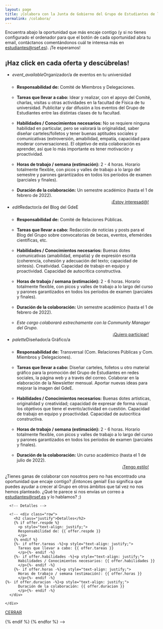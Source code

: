 ```yaml
---
layout: page
title: ¡Colabora con la Junta de Gobierno del Grupo de Estudiantes de la RSEF!
permalink: /colabora/
---
```


Encuentra abajo la oportunidad que más encaje contigo (y si no tienes configurado el ordenador para que el botón de cada oportunidad abra tu email, contáctanos comentándonos cuál te interesa más en estudiantes@rsef.es). ¡Te esperamos!


<h2>¡Haz click en cada oferta y descúbrelas!</h2>

<div class="section">
  <div class="row">
      <div class="row center">
	<ul class="collapsible">
	  <li>
	    <div class="collapsible-header"><i class="material-icons">event_available</i>Organizador/a de eventos en tu universidad</div>
	    <div class="collapsible-body" style="text-align: left">
	      <ul style="padding-left: 15px; padding-top: 10px; padding-right: 15px">
		<li><b>Responsabilidad de:</b> Comité de Miembros y Delegaciones.</li><br>
	        <li><b>Tareas que llevar a cabo:</b> Idear y realizar, con el apoyo del Comité, charlas, visitas u otras actividades en la facultad de Física de tu universidad. Publicitar y dar difusión a los eventos del Grupo de Estudiantes entre las distintas clases de tu facultad.</li><br>
	        <li><b>Habilidades / Conocimientos necesarios:</b> No se requiere ninguna habilidad en particular, pero se valorará la originalidad, saber diseñar carteles/folletos y tener buenas aptitudes sociales y comunicativas (extroversión, amabilidad, empatía, capacidad para moderar conversaciones). El objetivo de esta colaboración es aprender, así que lo más importante es tener motivación y proactividad.</li><br>
	        <li><b>Horas de trabajo / semana (estimación):</b> 2 - 4 horas. Horario totalmente flexible, con picos y valles de trabajo a lo largo del semestre y parones garantizados en todos los períodos de examen (parciales y finales).</li><br>
	        <li><b>Duración de la colaboración:</b> Un semestre académico (hasta el 1 de febrero de 2022).</li>
	      </ul>
              <div class="row">
                <div style="text-align:right; padding-right: 30px; padding-top: 5px">
                  <a class="waves-effect waves-light btn-large" href="mailto:estudiantes@rsef.es?subject=[Organizador/a de eventos]">¡Estoy interesad@!</a>
                </div>
              </div>  
	    </div>
	  </li>
	  <li>
	    <div class="collapsible-header"><i class="material-icons">edit</i>Redactor/a del Blog del GdeE</div>
	    <div class="collapsible-body" style="text-align: left">
	      <ul style="padding-left: 15px; padding-top: 10px; padding-right: 15px">
                <li><b>Responsabilidad de:</b> Comité de Relaciones Públicas.</li><br>
	        <li><b>Tareas que llevar a cabo:</b> Redacción de noticias y posts para el Blog del Grupo sobre convocatorias de becas, eventos, efemérides científicas, etc.</li><br>
	        <li><b>Habilidades / Conocimientos necesarios:</b> Buenas dotes comunicativas (amabilidad, empatía) y de expresión escrita (coherencia, cohesión y adecuación del texto; capacidad de síntesis). Creatividad. Capacidad de trabajo en equipo y proactividad. Capacidad de autocrítica constructiva.</li><br>
	        <li><b>Horas de trabajo / semana (estimación):</b> 2 - 6 horas. Horario totalmente flexible, con picos y valles de trabajo a lo largo del curso y parones garantizados en todos los períodos de examen (parciales y finales).</li><br>
	        <li><b>Duración de la colaboración:</b> Un semestre académico (hasta el 1 de febrero de 2022).</li><br>
	        <li><i>Este cargo colaborará estrechamente con la Community Manager del Grupo.</i></li>
	      </ul>
              <div class="row">
                <div style="text-align:right; padding-right: 30px; padding-top: 5px">
                  <a class="waves-effect waves-light btn-large" href="mailto:estudiantes@rsef.es?subject=[Redactor/a de contenido web y de RRSS]">¡Quiero participar!</a>
                </div>
              </div>  
	    </div>
	  </li>
	  <li>
	    <div class="collapsible-header"><i class="material-icons">palette</i>Diseñador/a Gráfico/a</div>
	    <div class="collapsible-body" style="text-align: left">
	      <ul style="padding-left: 15px; padding-top: 10px; padding-right: 15px">
		<li><b>Responsabilidad de:</b> Transversal (Com. Relaciones Públicas y Com. Miembros y Delegaciones).</li><br>
	        <li><b>Tareas que llevar a cabo:</b> Diseñar carteles, folletos u otro material gráfico para la promoción del Grupo de Estudiantes en redes sociales, la página web y a través del correo. Colaborar en la elaboración de la Newsletter mensual. Aportar nuevas ideas para mejorar la imagen del GdeE.</li><br>
	        <li><b>Habilidades / Conocimientos necesarios:</b> Buenas dotes artísticas, originalidad y creatividad; capacidad de expresar de forma visual los objetivos que tiene el evento/actividad en cuestión. Capacidad de trabajo en equipo y proactividad. Capacidad de autocrítica constructiva.</li><br>
	        <li><b>Horas de trabajo / semana (estimación):</b> 2 - 6 horas. Horario totalmente flexible, con picos y valles de trabajo a lo largo del curso y parones garantizados en todos los períodos de examen (parciales y finales).</li><br>
	        <li><b>Duración de la colaboración:</b> Un curso académico (hasta el 1 de julio de 2022).</li>
	      </ul>
              <div class="row">
                <div style="text-align:right; padding-right: 30px; padding-top: 5px">
                  <a class="waves-effect waves-light btn-large" href="mailto:estudiantes@rsef.es?subject=[Diseñador/a Gráfico/a]">¡Tengo estilo!</a>
                </div>
              </div>  
	    </div>
	  </li>
	</ul>
      </div>
  </div>
  ¿Tienes ganas de colaborar con nosotros pero no has encontrado una oportunidad que encaje contigo? ¡Entonces genial! Eso significa que puedes ayudar a crecer al Grupo en otros ámbitos que tal vez no nos hemos planteado. ¿Qué te parece si nos envías un correo a <a href="mailto:estudiantes@rsef.es">estudiantes@rsef.es</a> y lo hablamos? ;)
</div>



<!--
<div class="row center">
  <a href="{{ site.url }}/participa/" id="iaps-button" class="btn-large waves-effect waves-light">Volver a PARTICIPA</a>
</div>
-->


<!-- OFERTAS

{% for offer in site.offers %}
  {% if offer.active contains "YES" %}
    <div class="section">
      <div class="col s12 m6">
        <div class="row center">
	  <p>
	  {{ offer.nombre }}
	  </p>
        </div>
      </div>
    </div>
  {% endif %}
{% endfor %}   

-->

<!-- MANUAL OFERTAS IN COLLAPSIBLE -->
<!--
<h2>¡Haz click en cada categoría y descúbrelos a tod@s!</h2>

{% for item in site.data.jornadas %}
{% if item.anno contains "2021" %}

    <div class="section">
      <div class="row">
        <div class="col s12 m6 l12">
          <div class="row center">
            <h2 style="text-align: center;">Empresa & Spin-offs</h2>
            <ul class="collapsible">
              <li>
                <div class="collapsible-header"><i class="material-icons">work</i>Empresa</div>
                <div class="collapsible-body">
                  <ul class="collection">
                    {% for person in site.persons %}
                      {% if person.evento contains "JornadasVerano2021" %}
                        {% if person.class contains "empresa" %}
                          <a href="#{{ person.id | remove: "/" }}-modal" class="collection-item modal-trigger waves-effect waves-light" style="color: rgba(0, 0, 0, 0.87); padding: 2px">
                          <li class="collection-item avatar">
                          <img src="{{ person.img }}" alt="" class="circle">
                          <span class="title">{{ person.nombre }}</span>
                          <p style="padding: 0px">
                            {{ person.rol }}
                          </p>
                          <hr>
                          <div style="text-align: left;">
                            <p style="padding: 0px">
                              {{ person.descr }}
                            </p>
                            <p style="text-align: justify; padding: 0px">
                              {{ person.horario }}
                            </p>
                          </div>
                          </li>
                          </a>
                        {% endif %}
                      {% endif %}
                    {% endfor %}
                  </ul>
                </div>
              </li>
            </ul>
          </div>
        </div>
      </div>
    </div>

{% endif %}
{% endfor %}

-->

<!-- COSAS QUE AÚN NO FUNCIONAN -->

<!--
<div class="section">
  <div class="col s12 m6">
    <div class="row center">
      {% for offer in site.offers %}
        {% if offer.active contains "YES" %}
	    offer.nombre
	  <ul class="collection waves-effect waves-light" style="width: 33%">
            <a href="#{{ offer.id | remove: "/" }}-modal" class="collection-item modal-trigger waves-effect waves-light" style="color: rgba(0, 0, 0, 0.87); padding: 2px">
              <li class="collection-item avatar2">
                <img src="{{ offer.img }}" alt="" class="circle">

                <span class="title" style="padding-left: 10px">{{ offer.nombre }}</span>
                {% if offer.roldes %}
                <p style="padding-top: 10px">
                  {{ offer.roldes }}
                </p>
		{% endif %}
              </li>
            </a>
          </ul>
        {% endif %}
      {% endfor %}    
    </div>
  </div>
</div> -->

<!-- Modal OFERTAS -->

<!-- {% for offer in site.offers %}
{% if offer.active contains "YES" %}

<div id="{{ offer.id | remove: "/" }}-modal" class="modal">
  <div class="modal-content">
    <div class="section" style="padding-left: 30px; padding-right: 30px;">

      <div class="row">

	<div class="col s12 m6 l6">
          <div class="row center">
            <img src="{{ offer.img }}" alt="" class="circle" width="70%">
          </div>
        </div>

        <div class="col s12 m6 l6">        
          <div class="row center" style="padding-left: 30px; padding-top: 70px;">
            <h3 class="justify">{{ offer.nombre }}</h3>
            <h5 class="justify">Detalles</h5>
          </div>
        </div>
      </div> -->

      <!-- Detalles -->

      <!-- <div class="row">
        <h2 class="justify">Detalles</h2>
        {% if offer.respde %}
          <p style="text-align: justify;">
          Responsabilidad de: {{ offer.respde }}
          </p>
        {% endif %}
        {%- if offer.tareas -%}<p style="text-align: justify;">
          Tareas que llevar a cabo: {{ offer.tareas }}
          </p>{%- endif -%}
        {%- if offer.habilidades -%}<p style="text-align: justify;">
          Habilidades / Conocimientos necesarios: {{ offer.habilidades }}
          </p>{%- endif -%}
        {%- if offer.horas -%}<p style="text-align: justify;">
          Horas de trabajo / semana (estimación): {{ offer.horas }}
          </p>{%- endif -%}
	{%- if offer.duracion -%}<p style="text-align: justify;">
          Duración de la colaboración: {{ offer.duracion }}
          </p>{%- endif -%}
      </div>

    </div>
  </div>

  <div class="modal-footer">
    <a href="#!" class="modal-close waves-effect waves-green btn-flat">CERRAR</a>

  </div>
</div>

{% endif %}
{% endfor %}
-->
